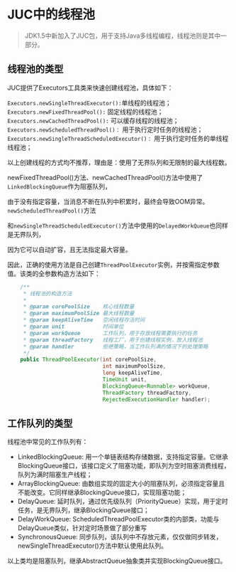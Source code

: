 # JUC中的线程池

> JDK1.5中新加入了JUC包，用于支持Java多线程编程，线程池则是其中一部分。



## 线程池的类型

JUC提供了Executors工具类来快速创建线程池，具体如下：

`Executors.newSingleThreadExecutor():`单线程的线程池；
`Executors.newFixedThreadPool():` 固定线程的线程池；
`Executors.newCachedThreadPool():` 可以缓存线程的线程池；
`Executors.newScheduledThreadPool()：` 用于执行定时任务的线程池；
`Executors.newSingleThreadScheduledExecutor()：` 用于执行定时任务的单线程线程池；

以上创建线程的方式均不推荐，理由是：使用了无界队列和无限制的最大线程数。

newFixedThreadPool()方法、newCachedThreadPool()方法中使用了`LinkedBlockingQueue`作为阻塞队列，

由于没有指定容量，当消息不断在队列中积累时，最终会导致OOM异常。`newScheduledThreadPool()`方法

和`newSingleThreadScheduledExecutor()`方法中使用的`DelayedWorkQueue`也同样是无界队列，

因为它可以自动扩容，且无法指定最大容量。

因此，正确的使用方法是自己创建`ThreadPoolExecutor`实例，并按需指定参数值。该类的全参数构造方法如下：

```java
    /**
     * 线程池的构造方法
     *
     * @param corePoolSize    核心线程数量
     * @param maximumPoolSize 最大线程数量
     * @param keepAliveTime   空闲线程存活时间
     * @param unit            时间单位
     * @param workQueue       工作队列，用于存放线程需要执行的任务
     * @param threadFactory   线程工厂，用于创建线程实例，放入线程池
     * @param handler         拒绝策略，当工作队列满的情况下的处理策略
     */
    public ThreadPoolExecutor(int corePoolSize,
                              int maximumPoolSize,
                              long keepAliveTime,
                              TimeUnit unit,
                              BlockingQueue<Runnable> workQueue,
                              ThreadFactory threadFactory,
                              RejectedExecutionHandler handler);
```


## 工作队列的类型

线程池中常见的工作队列有：

- LinkedBlockingQueue: 用一个单链表结构存储数据，支持指定容量。它继承BlockingQueue接口，该接口定义了阻塞功能，即队列为空时阻塞消费线程，队列为满时阻塞生产线程；
- ArrayBlockingQueue: 由数组实现的固定大小的阻塞队列，必须指定容量且不能改变。它同样继承BlockingQueue接口，实现阻塞功能；
- DelayQueue: 延时队列，通过优先级队列（PriorityQueue）实现，用于定时任务，是无界队列，继承BlockingQueue接口；
- DelayWorkQueue: ScheduledThreadPoolExecutor类的内部类，功能与DelayQueue类似，针对定时场景做了部分重写
- SynchronousQueue: 同步队列，该队列中不存放元素，仅仅做同步转发，newSingleThreadExecutor()方法中默认使用此队列。 

以上类均是阻塞队列，继承AbstractQueue抽象类并实现BlockingQueue接口。






